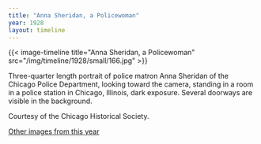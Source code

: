 ```yaml
---
title: "Anna Sheridan, a Policewoman"
year: 1928
layout: timeline
---
```


{{< image-timeline title="Anna Sheridan, a Policewoman" src="/img/timeline/1928/small/166.jpg" >}}


Three-quarter length portrait of police matron Anna Sheridan of the Chicago Police Department, looking toward the camera, standing in a room in a police station in Chicago, Illinois, dark exposure. Several doorways are visible in the background. 

Courtesy of the Chicago Historical Society.  

[Other images from this year](/historical/timeline/1928)